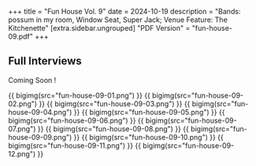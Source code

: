 +++
title = "Fun House Vol. 9"
date = 2024-10-19
description = "Bands: possum in my room, Window Seat, Super Jack; Venue Feature: The Kitchenette"
[extra.sidebar.ungrouped]
"PDF Version" = "fun-house-09.pdf"
+++

## Full Interviews
Coming Soon !

{{ bigimg(src="fun-house-09-01.png") }}
{{ bigimg(src="fun-house-09-02.png") }}
{{ bigimg(src="fun-house-09-03.png") }}
{{ bigimg(src="fun-house-09-04.png") }}
{{ bigimg(src="fun-house-09-05.png") }}
{{ bigimg(src="fun-house-09-06.png") }}
{{ bigimg(src="fun-house-09-07.png") }}
{{ bigimg(src="fun-house-09-08.png") }}
{{ bigimg(src="fun-house-09-09.png") }}
{{ bigimg(src="fun-house-09-10.png") }}
{{ bigimg(src="fun-house-09-11.png") }}
{{ bigimg(src="fun-house-09-12.png") }}
